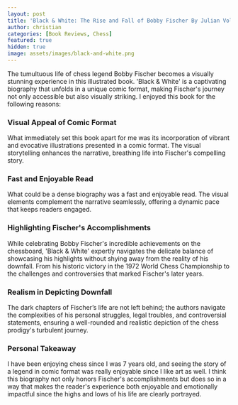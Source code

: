 ```yaml
---
layout: post
title: 'Black & White: The Rise and Fall of Bobby Fischer By Julian Voloj and William Wagner Book Review'
author: christian
categories: [Book Reviews, Chess]
featured: true
hidden: true
image: assets/images/black-and-white.png
---
```


The tumultuous life of chess legend Bobby Fischer becomes a visually stunning experience in this illustrated book. 'Black & White' is a captivating biography that unfolds in a unique comic format, making Fischer's journey not only accessible but also visually striking. I enjoyed this book for the following reasons:

### **Visual Appeal of Comic Format**

What immediately set this book apart for me was its incorporation of vibrant and evocative illustrations presented in a comic format. The visual storytelling enhances the narrative, breathing life into Fischer's compelling story.

### **Fast and Enjoyable Read**

What could be a dense biography was a fast and enjoyable read. The visual elements complement the narrative seamlessly, offering a dynamic pace that keeps readers engaged.

### **Highlighting Fischer's Accomplishments**

While celebrating Bobby Fischer's incredible achievements on the chessboard, 'Black & White' expertly navigates the delicate balance of showcasing his highlights without shying away from the reality of his downfall. From his historic victory in the 1972 World Chess Championship to the challenges and controversies that marked Fischer's later years.

### **Realism in Depicting Downfall**

The dark chapters of Fischer’s life are not left behind; the authors navigate the complexities of his personal struggles, legal troubles, and controversial statements, ensuring a well-rounded and realistic depiction of the chess prodigy's turbulent journey.

### **Personal Takeaway**

I have been enjoying chess since I was 7 years old, and seeing the story of a legend in comic format was really enjoyable since I like art as well. I think this biography not only honors Fischer's accomplishments but does so in a way that makes the reader's experience both enjoyable and emotionally impactful since the highs and lows of his life are clearly portrayed.
